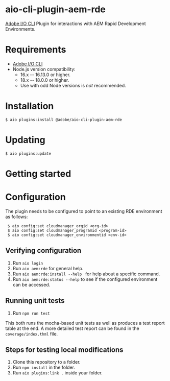 # aio-cli-plugin-aem-rde
[Adobe I/O CLI](https://github.com/adobe/aio-cli) Plugin for interactions with
AEM Rapid Development Environments. 

# Requirements

* [Adobe I/O CLI](https://github.com/adobe/aio-cli)
* Node.js version compatibility:
   * 16.x -- 16.13.0 or higher.
   * 18.x -- 18.0.0 or higher.
   * Use with odd Node versions is *not* recommended.

# Installation

```
$ aio plugins:install @adobe/aio-cli-plugin-aem-rde
```
# Updating

```
$ aio plugins:update
```

# Getting started

# Configuration

The plugin needs to be configured to point to an existing RDE environment as follows:

```
 $ aio config:set cloudmanager_orgid <org-id>
 $ aio config:set cloudmanager_programid <program-id>
 $ aio config:set cloudmanager_environmentid <env-id>
```

## Verifying configuration

1. Run `aio login`
2. Run `aio aem:rde` for general help.
3. Run `aio aem:rde:install --help ` for help about a specific command.
4. Run `aio aem:rde:status --help` to see if the configured environment can be accessed.

## Running unit tests

1. Run `npm run test`

This both runs the mocha-based unit tests as well as produces a test report table at the end.
A more detailed test report can be found in the `coverage/index.thml` file.

## Steps for testing local modifications

1. Clone this repository to a folder.
2. Run `npm install` in the folder.
3. Run `aio plugins:link .` inside your folder.

